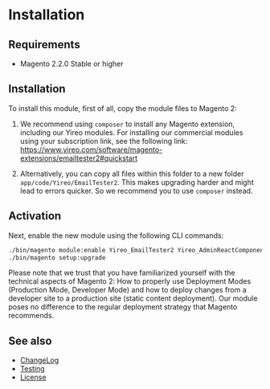 # Installation

## Requirements
* Magento 2.2.0 Stable or higher

## Installation
To install this module, first of all, copy the module files to Magento 2:

1) We recommend using `composer` to install any Magento extension, including our Yireo modules. For installing our commercial
modules using your subscription link, see the following link:
https://www.yireo.com/software/magento-extensions/emailtester2#quickstart

2) Alternatively, you can copy all files within this folder to a new folder `app/code/Yireo/EmailTester2`. This makes upgrading
harder and might lead to errors quicker. So we recommend you to use `composer` instead.

## Activation
Next, enable the new module using the following CLI commands:

```bash
./bin/magento module:enable Yireo_EmailTester2 Yireo_AdminReactComponents
./bin/magento setup:upgrade
```

Please note that we trust that you have familiarized yourself with the technical aspects of Magento 2: How to properly use
Deployment Modes (Production Mode, Developer Mode) and how to deploy changes from a developer site to a production site (static
content deployment). Our module poses no difference to the regular deployment strategy that Magento recommends.

## See also
- [ChangeLog](CHANGELOG.md)
- [Testing](TESTING.md)
- [License](LICENSE.txt)
